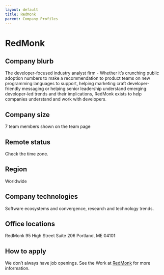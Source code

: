 ```yaml
---
layout: default
title: RedMonk
parent: Company Profiles
---
```


# RedMonk

## Company blurb

The developer-focused industry analyst firm - Whether it’s crunching public adoption numbers to make a recommendation to product teams on new programming languages to support, helping marketing craft developer-friendly messaging or helping senior leadership understand emerging developer-led trends and their implications, RedMonk exists to help companies understand and work with developers.

## Company size
7 team members shown on the team page

## Remote status
Check the time zone.

## Region
Worldwide

## Company technologies
Software ecosystems and convergence, research and technology trends.

## Office locations
RedMonk
95 High Street
Suite 206
Portland, ME 04101

## How to apply
We don’t always have job openings. See the Work at [RedMonk](https://redmonk.com/about/) for more information.
